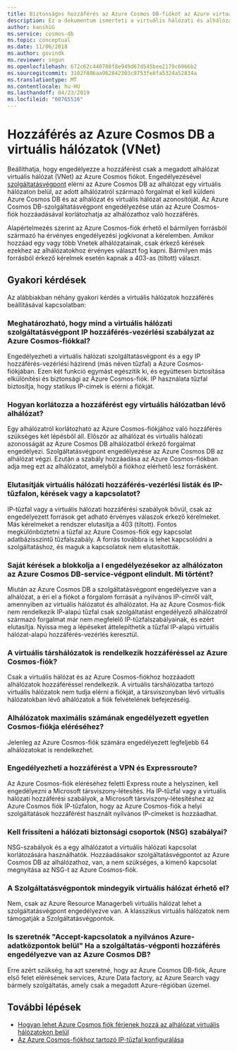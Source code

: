 ```yaml
---
title: Biztonságos hozzáférés az Azure Cosmos DB-fiókot az Azure virtuális hálózati szolgáltatásvégpont
description: Ez a dokumentum ismerteti a virtuális hálózati és alhálózati hozzáférés-vezérlés az Azure Cosmos-fiók.
author: kanshiG
ms.service: cosmos-db
ms.topic: conceptual
ms.date: 11/06/2018
ms.author: govindk
ms.reviewer: sngun
ms.openlocfilehash: 672c62c440708f8e949d67d545bee2179c6066b2
ms.sourcegitcommit: 3102f886aa962842303c8753fe8fa5324a52834a
ms.translationtype: MT
ms.contentlocale: hu-HU
ms.lasthandoff: 04/23/2019
ms.locfileid: "60765516"
---
```

# <a name="access-azure-cosmos-db-from-virtual-networks-vnet"></a>Hozzáférés az Azure Cosmos DB a virtuális hálózatok (VNet)

Beállíthatja, hogy engedélyezze a hozzáférést csak a megadott alhálózat virtuális hálózat (VNet) az Azure Cosmos fiókot. Engedélyezésével [szolgáltatásvégpont](../virtual-network/virtual-network-service-endpoints-overview.md) elérni az Azure Cosmos DB az alhálózat egy virtuális hálózaton belül, az adott alhálózatról származó forgalmat el kell küldeni Azure Cosmos DB és az alhálózat és virtuális hálózat azonosítóját. Az Azure Cosmos DB-szolgáltatásvégpont engedélyezése után az Azure Cosmos-fiók hozzáadásával korlátozhatja az alhálózathoz való hozzáférés.

Alapértelmezés szerint az Azure Cosmos-fiók érhető el bármilyen forrásból származó ha érvényes engedélyezési jogkivonat a kérelemben. Amikor hozzáad egy vagy több Vnetek alhálózatainak, csak érkező kérések ezekhez az alhálózatokhoz érvényes választ fog kapni. Bármilyen más forrásból érkező kérelmek esetén kapnak a 403-as (tiltott) választ. 

## <a name="frequently-asked-questions"></a>Gyakori kérdések

Az alábbiakban néhány gyakori kérdés a virtuális hálózatok hozzáférés beállításával kapcsolatban:

### <a name="can-i-specify-both-virtual-network-service-endpoint-and-ip-access-control-policy-on-an-azure-cosmos-account"></a>Meghatározható, hogy mind a virtuális hálózati szolgáltatásvégpont IP hozzáférés-vezérlési szabályzat az Azure Cosmos-fiókkal? 

Engedélyezheti a virtuális hálózati szolgáltatásvégpont és a egy IP hozzáférés-vezérlési házirend (más néven tűzfal) a Azure Cosmos-fiókjában. Ezen két funkció egymást egészítik ki, és együttesen biztosítása elkülönítési és biztonsági az Azure Cosmos-fiók. IP használata tűzfal biztosítja, hogy statikus IP-címek is elérni a fiókját. 

### <a name="how-do-i-limit-access-to-subnet-within-a-virtual-network"></a>Hogyan korlátozza a hozzáférést egy virtuális hálózatban lévő alhálózat? 

Egy alhálózatról korlátozható az Azure Cosmos-fiókjához való hozzáférés szükséges két lépésből áll. Először az alhálózat és virtuális hálózati azonosságát az Azure Cosmos DB alhálózatból érkező forgalmat engedélyezi. Szolgáltatásvégpont engedélyezése az Azure Cosmos DB az alhálózat végzi. Ezután a szabály hozzáadása az Azure Cosmos-fiókban adja meg ezt az alhálózatot, amelyből a fiókhoz elérhető lesz forrásként.

### <a name="will-virtual-network-acls-and-ip-firewall-reject-requests-or-connections"></a>Elutasítják virtuális hálózati hozzáférés-vezérlési listák és IP-tűzfalon, kérések vagy a kapcsolatot? 

IP-tűzfal vagy a virtuális hálózati hozzáférési szabályok bővül, csak az engedélyezett források get adható érvényes válaszok érkező kérelmeket. Más kérelmeket a rendszer elutasítja a 403 (tiltott). Fontos megkülönböztetni a tűzfal az Azure Cosmos-fiók egy kapcsolat adatbázisszintű tűzfalszabály. A forrás továbbra is lehet kapcsolódni a szolgáltatáshoz, és maguk a kapcsolatok nem elutasították.

### <a name="my-requests-started-getting-blocked-when-i-enabled-service-endpoint-to-azure-cosmos-db-on-the-subnet-what-happened"></a>Saját kérések a blokkolja a I engedélyezésekor az alhálózaton az Azure Cosmos DB-service-végpont elindult. Mi történt?

Miután az Azure Cosmos DB a szolgáltatásvégpont engedélyezve van a alhálózat, a éri el a fiókot a forgalom forrását a nyilvános IP-címről vált, amennyiben az virtuális hálózatot és alhálózatot. Ha az Azure Cosmos-fiók nem rendelkezik IP-alapú tűzfal csak szolgáltatást engedélyező alhálózatról származó forgalmat már nem megfelelő IP-tűzfalszabályainak, és ezért elutasítja. Nyissa meg a lépéseket áttelepíthetik a tűzfal IP-alapú virtuális hálózat-alapú hozzáférés-vezérlés keresztül.

### <a name="do-the-peered-virtual-networks-also-have-access-to-azure-cosmos-account"></a>A virtuális társhálózatok is rendelkezik hozzáféréssel az Azure Cosmos-fiók? 
Csak a virtuális hálózat és az Azure Cosmos-fiókhoz hozzáadott alhálózatok hozzáféréssel rendelkezik. A virtuális társhálózatba tartozó virtuális hálózatok nem tudja elérni a fiókját, a társviszonyban lévő virtuális hálózatokban lévő alhálózatok a fiók felvételének befejezéséig.

### <a name="what-is-the-maximum-number-of-subnets-allowed-to-access-a-single-cosmos-account"></a>Alhálózatok maximális számának engedélyezett egyetlen Cosmos-fiókja eléréséhez? 
Jelenleg az Azure Cosmos-fiók számára engedélyezett legfeljebb 64 alhálózatokat is rendelkezhet.

### <a name="can-i-enable-access-from-vpn-and-express-route"></a>Engedélyezheti a hozzáférést a VPN és Expressroute? 
Az Azure Cosmos-fiók eléréséhez feletti Express route a helyszínen, kell engedélyezni a Microsoft társviszony-létesítés. Ha IP-tűzfal vagy a virtuális hálózati hozzáférési szabályok, a Microsoft társviszony-létesítéshez az Azure Cosmos fiók IP-tűzfalon, hogy az Azure Cosmos-fiók a helyi szolgáltatások hozzáférést használt nyilvános IP-címeket is hozzáadhat. 

### <a name="do-i-need-to-update-the-network-security-groups-nsg-rules"></a>Kell frissíteni a hálózati biztonsági csoportok (NSG) szabályai? 
NSG-szabályok és a egy alhálózatot a virtuális hálózati kapcsolat korlátozására használhatók. Hozzáadásakor szolgáltatásvégpontot az Azure Cosmos DB az alhálózathoz, van, a nem szükséges, a kimenő kapcsolat megnyitása az NSG-t az Azure Cosmos-fiók. 

### <a name="are-service-endpoints-available-for-all-vnets"></a>A Szolgáltatásvégpontok mindegyik virtuális hálózat érhető el?
Nem, csak az Azure Resource Managerbeli virtuális hálózat lehet a szolgáltatásvégpont engedélyezve van. A klasszikus virtuális hálózatok nem támogatják a Szolgáltatásvégpontok.

### <a name="can-i-accept-connections-from-within-public-azure-datacenters-when-service-endpoint-access-is-enabled-for-azure-cosmos-db"></a>Is szeretnék "Accept-kapcsolatok a nyilvános Azure-adatközpontok belül" Ha a szolgáltatás-végponti hozzáférés engedélyezve van az Azure Cosmos DB?  
Erre azért szükség, ha azt szeretné, hogy az Azure Cosmos DB-fiók, Azure első felet elérésének services, Azure Data factory, az Azure Search vagy bármely szolgáltatás, amely csak a megadott Azure-régióban üzemel.


## <a name="next-steps"></a>További lépések

* [Hogyan lehet Azure Cosmos fiók férjenek hozzá az alhálózat virtuális hálózatokon belül](how-to-configure-vnet-service-endpoint.md)
* [Az Azure Cosmos-fiókhoz tartozó IP-tűzfal konfigurálása](how-to-configure-firewall.md)

